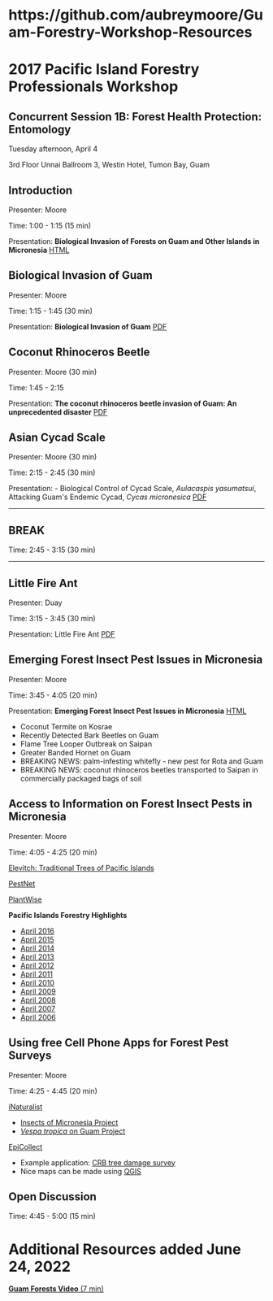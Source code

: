 <h1>https://github.com/aubreymoore/Guam-Forestry-Workshop-Resources</h1>

<h1>2017 Pacific Island Forestry Professionals Workshop</h1>

<h2>Concurrent Session 1B: Forest Health Protection: <b>Entomology</b></h2>

Tuesday afternoon, April 4

3rd Floor Unnai Ballroom 3, Westin Hotel, Tumon Bay, Guam


## Introduction

Presenter: Moore

Time: 1:00 - 1:15 (15 min)

Presentation: **Biological Invasion of Forests on Guam and Other Islands in Micronesia** [HTML](https://aubreymoore.github.io/PDF_to_Reveal/reveal.js/slides.html)

## Biological Invasion of Guam

Presenter: Moore

Time: 1:15 - 1:45 (30 min)

Presentation: **Biological Invasion of Guam** [PDF](https://github.com/aubreymoore/Guam-Forestry-Workshop-Resources/raw/master/BioInvasionOfGuamMBP20100119.pdf)


## Coconut Rhinoceros Beetle

Presenter: Moore (30 min)

Time: 1:45 - 2:15

Presentation: **The coconut rhinoceros beetle invasion of Guam: An unprecedented disaster** [PDF](https://github.com/aubreymoore/Guam-Forestry-Workshop-Resources/raw/master/Aubrey%20ICE2016.pdf)


## Asian Cycad Scale

Presenter: Moore (30 min)

Time: 2:15 - 2:45 (30 min)

Presentation: - Biological Control of Cycad Scale, *Aulacaspis yasumatsui*, Attacking Guam's Endemic Cycad, *Cycas micronesica* [PDF](https://github.com/aubreymoore/Guam-Forestry-Workshop-Resources/raw/master/CycadScaleBiocontrolChile.pdf)

---

## BREAK


Time: 2:45 - 3:15 (30 min)

---

## Little Fire Ant

Presenter: Duay

Time: 3:15 - 3:45 (30 min)

Presentation: Little Fire Ant [PDF](https://github.com/aubreymoore/Guam-Forestry-Workshop-Resources/raw/master/LFA_Duay.pdf)

## Emerging Forest Insect Pest Issues in Micronesia

Presenter: Moore

Time: 3:45 - 4:05 (20 min)

Presentation: **Emerging Forest Insect Pest Issues in Micronesia** [HTML](https://aubreymoore.github.io/Guam-Forestry-Workshop-Resources/reveal/reveal.js/EmergingForestPests.html)

* Coconut Termite on Kosrae
* Recently Detected Bark Beetles on Guam
* Flame Tree Looper Outbreak on Saipan
* Greater Banded Hornet on Guam
* BREAKING NEWS: palm-infesting whitefly - new pest for Rota and Guam
* BREAKING NEWS: coconut rhinoceros beetles transported to Saipan in commercially packaged bags of soil

## Access to Information on Forest Insect Pests in Micronesia

Presenter: Moore

Time: 4:05 - 4:25 (20 min)

[Elevitch: Traditional Trees of Pacific Islands](http://agroforestry.org/projects/traditional-tree-initiative)

[PestNet](http://www.pestnet.org/)

[PlantWise](http://www.plantwise.org)

**Pacific Islands Forestry Highlights**

* [April 2016](https://www.fs.usda.gov/Internet/FSE_DOCUMENTS/fseprd509273.pdf)
* [April 2015](https://www.fs.fed.us/foresthealth/fhm/fhh/fhh_14/PI_FHH_2014.pdf)
* [April 2014](https://www.fs.fed.us/foresthealth/fhm/fhh/fhh_13/PI_FHH_2013.pdf)
* [April 2013](https://www.fs.usda.gov/Internet/FSE_DOCUMENTS/stelprdb5415097.pdf)
* [April 2012](https://www.fs.usda.gov/Internet/FSE_DOCUMENTS/stelprdb5366605.pdf)
* [April 2011](https://www.fs.usda.gov/Internet/FSE_DOCUMENTS/stelprdb5331727.pdf)
* [April 2010](https://www.fs.usda.gov/Internet/FSE_DOCUMENTS/stelprdb5331727.pdf)
* [April 2009](https://www.fs.usda.gov/Internet/FSE_DOCUMENTS/fsbdev3_046082.pdf)
* [April 2008](https://www.fs.usda.gov/Internet/FSE_DOCUMENTS/fsbdev3_045559.pdf)
* [April 2007](https://www.fs.usda.gov/Internet/FSE_DOCUMENTS/fsbdev3_046419.pdf)
* [April 2006](https://www.fs.usda.gov/Internet/FSE_DOCUMENTS/fsbdev3_045555.pdf)

## Using free Cell Phone Apps for Forest Pest Surveys

Presenter: Moore

Time: 4:25 - 4:45 (20 min)

[iNaturalist](www.inaturalist.org)
* [Insects of Micronesia Project](http://www.inaturalist.org/projects/insects-of-micronesia)
* [*Vespa tropica* on Guam Project](http://www.inaturalist.org/projects/vespa-tropica-on-guam)

[EpiCollect](http://www.epicollect.net/)
* Example application: [CRB tree damage survey](https://aubreymoore.github.io/Guam-Forestry-Workshop-Resources/reveal/reveal.js/EpiCollect.html)
* Nice maps can be made using [QGIS](http://www.qgis.org/en/site/)

## Open Discussion

Time: 4:45 - 5:00 (15 min)

# Additional Resources added June 24, 2022

[**Guam Forests Video** (7 min)](https://youtu.be/JD0Xz9g-YSo)




